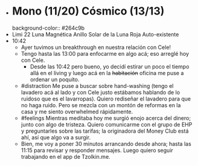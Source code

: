 - # Mono (11/20) Cósmico (13/13)
  background-color:: #264c9b
- Limi 22 Luna Magnética Anillo Solar de la Luna Roja Auto-existente
- 10:42
	- Ayer tuvimos un breakthrough en nuestra relación con Cele!
	- Tengo hasta las 13:00 para enfocarme en algo acá; eso arreglé hoy con Cele.
		- Desde las 10:42 pero bueno, yo decidí estirar un poco el tiempo allá en el living y luego acá en la ~~habitación~~ oficina me puse a ordenar un poquito.
	- #distraction Me puse a buscar sobre hand-washing (tengo el lavadero acá al lado y con Cele justo estábamos hablando de lo ruidoso que es el lavarropas). Quiero rediseñar el lavadero para que no haga ruido. Pero se mezcla con un montón de reformas en la casa y me siento overwhelmed rápidamente.
	- #feelings Mientras meditaba hoy me surgió enojo acerca del dinero; junto con algo de tristeza. Quiero comunicarme con el grupo de EHP y preguntarles sobre las tarifas; la originadora del Money Club está ahí, así que algo va a surgir.
	- Bien, me voy a poner 30 minutos arrancando desde ahora; hasta las 11:15  para revisar y responder mensajes. Luego quiero seguir trabajando en el app de Tzolkin.me.